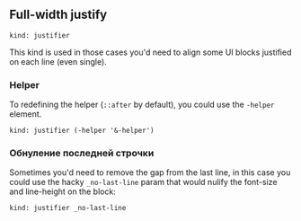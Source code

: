 ---
---

## Full-width justify

    kind: justifier

This kind is used in those cases you'd need to align some UI blocks justified on each line (even single).

### Helper

To redefining the helper (`::after` by default), you could use the `-helper` element.

    kind: justifier (-helper '&-helper')

### Обнуление последней строчки

Sometimes you'd need to remove the gap from the last line, in this case you could use the hacky `_no-last-line` param that would nulify the font-size and line-height on the block:

    kind: justifier _no-last-line
